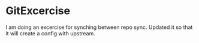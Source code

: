# GitExcercise
I am doing an excercise for synching between repo sync. 
Updated it so that it will create a config with upstream.
